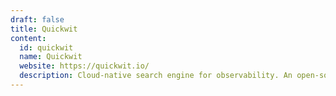 ```yaml
---
draft: false
title: Quickwit
content:
  id: quickwit
  name: Quickwit
  website: https://quickwit.io/
  description: Cloud-native search engine for observability. An open-source alternative to Datadog, Elasticsearch, Loki, and Tempo.
---
```

